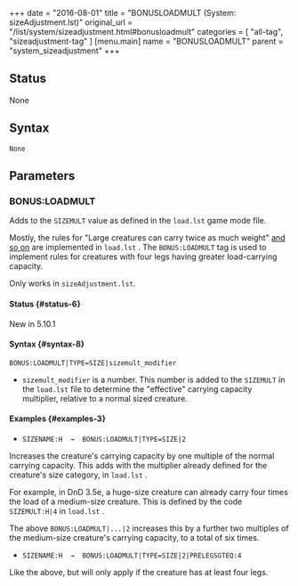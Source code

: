 +++
date = "2016-08-01"
title = "BONUSLOADMULT (System: sizeAdjustment.lst)"
original_url = "/list/system/sizeadjustment.html#bonusloadmult"
categories = [ "all-tag", "sizeadjustment-tag" ]
[menu.main]
    name = "BONUSLOADMULT"
    parent = "system_sizeadjustment"
+++

## Status

None

## Syntax

`None`

## Parameters




<span id="bonusloadmult"></span>

### BONUS:LOADMULT

Adds to the `SIZEMULT` value as defined in the `load.lst` game mode
file.

Mostly, the rules for "Large creatures can carry twice as much weight"
[and so
on](http://www.d20srd.org/srd/carryingCapacity.htm#biggerandSmallerCreatures)
are implemented in `load.lst` . The `BONUS:LOADMULT` tag is used to
implement rules for creatures with four legs having greater
load-carrying capacity.

Only works in `sizeAdjustment.lst`.

#### Status {#status-6}

New in 5.10.1

#### Syntax {#syntax-8}

`BONUS:LOADMULT|TYPE=SIZE|sizemult_modifier`

-   `sizemult_modifier` is a number. This number is added to the
    `SIZEMULT` in the `load.lst` file to determine the "effective"
    carrying capacity multiplier, relative to a normal sized creature.

#### Examples {#examples-3}

-   `SIZENAME:H  →  BONUS:LOADMULT|TYPE=SIZE|2`

Increases the creature's carrying capacity by one multiple of the normal
carrying capacity. This adds with the multiplier already defined for the
creature's size category, in `load.lst` .

For example, in DnD 3.5e, a huge-size creature can already carry four
times the load of a medium-size creature. This is defined by the code
`SIZEMULT:H|4` in `load.lst` .

The above `BONUS:LOADMULT|...|2` increases this by a further two
multiples of the medium-size creature's carrying capacity, to a total of
six times.

-   `SIZENAME:H  →  BONUS:LOADMULT|TYPE=SIZE|2|PRELEGSGTEQ:4`

Like the above, but will only apply if the creature has at least four
legs.

